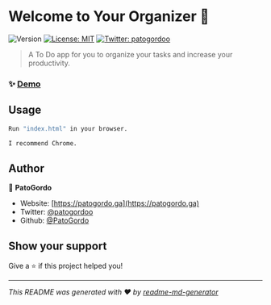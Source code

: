 # Welcome to Your Organizer 👋
![Version](https://img.shields.io/badge/version-1.1-blue.svg?cacheSeconds=2592000)
[![License: MIT](https://img.shields.io/badge/License-MIT-yellow.svg)](#)
[![Twitter: patogordoo](https://img.shields.io/twitter/follow/patogordoo.svg?style=social)](https://twitter.com/patogordoo)

> A To Do app for you to organize your tasks and increase your productivity.
### ✨ [Demo](https://patogordo.github.io/Your-Organizer/#/)

## Usage

```sh
Run "index.html" in your browser.

I recommend Chrome.
```

## Author

👤 **PatoGordo**

* Website: [https://patogordo.ga](https://patogordo.ga)
* Twitter: [@patogordoo](https://twitter.com/patogordoo)
* Github: [@PatoGordo](https://github.com/PatoGordo)

## Show your support

Give a ⭐️ if this project helped you!


***
_This README was generated with ❤️ by [readme-md-generator](https://github.com/kefranabg/readme-md-generator)_
